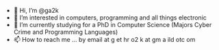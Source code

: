 - 👋 Hi, I’m @ga2k
- 👀 I’m interested in computers, programming and all things electronic
- 🌱 I’m currently studying for a PhD in Computer Science (Majors Cyber Crime and Programming Languages)
- 📫 How to reach me ... by email at g et hr o2 k at gm a ild otc om

<!---
ga2k/ga2k is a ✨ special ✨ repository because its `README.md` (this file) appears on your GitHub profile.
You can click the Preview link to take a look at your changes.
--->
